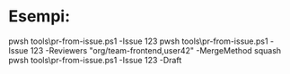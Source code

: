 # Esempi:
pwsh tools\pr-from-issue.ps1 -Issue 123
pwsh tools\pr-from-issue.ps1 -Issue 123 -Reviewers "org/team-frontend,user42" -MergeMethod squash
pwsh tools\pr-from-issue.ps1 -Issue 123 -Draft
